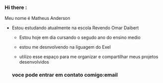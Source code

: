 ### Hi there :

Meu nome é Matheus Anderson

- Estou estudando atualmente na escola Revendo Omar Daibert

  - Estou hoje em dia cursando o segudo ano do ensino medio
 
  - estou me desnvolvendo na liguagem do Exel

  - utilizo esse espaço para me organizar e compartilhar meus projetos desenvolvidos
 
  ### voce pode entrar em contato comigo:email
